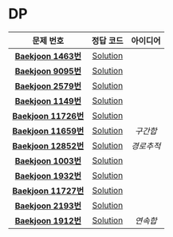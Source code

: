# DP   
| 문제 번호 | 정답 코드 |  아이디어 | 
| :--: | :--: |:--: |
| __[Baekjoon 1463번](https://www.acmicpc.net/problem/1463)__   | [Solution](https://github.com/jhmin-kk99/Algorithm-Study/blob/main/DP/1463.cpp)    | |
| __[Baekjoon 9095번](https://www.acmicpc.net/problem/9095)__   | [Solution](https://github.com/jhmin-kk99/Algorithm-Study/blob/main/DP/9095.cpp)    |  | 
| __[Baekjoon 2579번](https://www.acmicpc.net/problem/2579)__   | [Solution](https://github.com/jhmin-kk99/Algorithm-Study/blob/main/DP/2579.cpp)    |   |
| __[Baekjoon 1149번](https://www.acmicpc.net/problem/1149)__   | [Solution](https://github.com/jhmin-kk99/Algorithm-Study/blob/main/DP/1149.cpp)    |   |
| __[Baekjoon 11726번](https://www.acmicpc.net/problem/11726)__   | [Solution](https://github.com/jhmin-kk99/Algorithm-Study/blob/main/DP/11726.cpp)    |   |
| __[Baekjoon 11659번](https://www.acmicpc.net/problem/11659)__   | [Solution](https://github.com/jhmin-kk99/Algorithm-Study/blob/main/DP/11659.cpp)    | _구간합_  |
| __[Baekjoon 12852번](https://www.acmicpc.net/problem/12852)__   | [Solution](https://github.com/jhmin-kk99/Algorithm-Study/blob/main/DP/12852.cpp)    |  _경로추적_ |
| __[Baekjoon 1003번](https://www.acmicpc.net/problem/1003)__   | [Solution](https://github.com/jhmin-kk99/Algorithm-Study/blob/main/DP/1003.cpp)    |   |
| __[Baekjoon 1932번](https://www.acmicpc.net/problem/1932)__   | [Solution](https://github.com/jhmin-kk99/Algorithm-Study/blob/main/DP/1932.cpp)    | |
| __[Baekjoon 11727번](https://www.acmicpc.net/problem/11727)__   | [Solution](https://github.com/jhmin-kk99/Algorithm-Study/blob/main/DP/11727.cpp)    | |
| __[Baekjoon 2193번](https://www.acmicpc.net/problem/2193)__   | [Solution](https://github.com/jhmin-kk99/Algorithm-Study/blob/main/DP/2193.cpp)    | |
| __[Baekjoon 1912번](https://www.acmicpc.net/problem/1912)__   | [Solution](https://github.com/jhmin-kk99/Algorithm-Study/blob/main/DP/1912.cpp)    |_연속합_|
